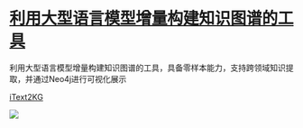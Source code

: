 # [利用大型语言模型增量构建知识图谱的工具](https://github.com/jaaleng/jaaleng.github.io/issues/63)

利用大型语言模型增量构建知识图谱的工具，具备零样本能力，支持跨领域知识提取，并通过Neo4j进行可视化展示

[iText2KG](https://github.com/AuvaLab/itext2KG) 

![](https://pic.superbed.cc/item/66e1418a4f81018260351043.jpg)
